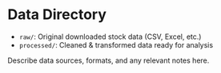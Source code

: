 # Data Directory

- `raw/`: Original downloaded stock data (CSV, Excel, etc.)
- `processed/`: Cleaned & transformed data ready for analysis

Describe data sources, formats, and any relevant notes here.
